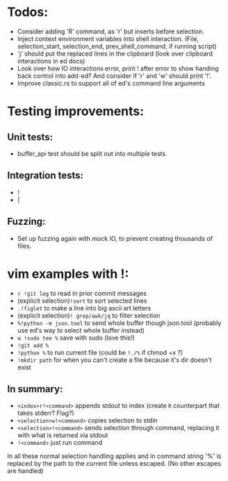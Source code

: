 # Todos:
- Consider adding 'R' command, as 'r' but inserts before selection.
- Inject context environment variables into shell interaction.
  (File, selection_start, selection_end, prev_shell_command, if running script)
- 'j' should put the replaced lines in the clipboard
  (look over clipboard interactions in ed docs)
- Look over how IO interactions error, print ! after error to show handing back
  control into add-ed? And consider if 'r' and 'w' should print '!'.
- Improve classic.rs to support all of ed's command line arguments

# Testing improvements:
## Unit tests:
- buffer_api test should be split out into multiple tests.

## Integration tests:
- !
- |

## Fuzzing:
- Set up fuzzing again with mock IO, to prevent creating thousands of files.

# vim examples with !:
- `r !git log` to read in prior commit messages
- (explicit selection)`!sort` to sort selected lines
- `.!figlet` to make a line into big ascii art letters
- (explicit selection)`! grep/awk/jq` to filter selection
- `%!python -m json.tool` to send whole buffer though json.tool
  (probably use ed's way to select whole buffer instead)
- `w !sudo tee %` save with sudo (love this!)
- `!git add %`
- `!python %` to run current file (could be `!./%` if chmod +x ?)
- `!mkdir path` for when you can't create a file because it's dir doesn't exist

## In summary:
- `<index>r!<command>` appends stdout to index
  (create `R` counterpart that takes stderr? Flag?)
- `<selection>w!<command>` copies selection to stdin
- `<selection>!<command>` sends selection through command, replacing it with
  what is returned via stdout
- `!<command>` just run command

In all these normal selection handling applies and in command string '%' is
replaced by the path to the current file unless escaped. (No other escapes are
handled)
